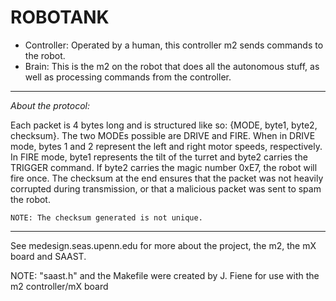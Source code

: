 ROBOTANK
=======

- Controller: Operated by a human, this controller m2 sends commands to the robot.
- Brain: This is the m2 on the robot that does all the autonomous stuff, as well as processing commands from the controller.

------------

*About the protocol:*

Each packet is 4 bytes long and is structured like so: {MODE, byte1, byte2, checksum}. The two MODEs possible are DRIVE and FIRE. When in DRIVE mode, bytes 1 and 2 represent the left and right motor speeds, respectively. In FIRE mode, byte1 represents the tilt of the turret and byte2 carries the TRIGGER command. If byte2 carries the magic number 0xE7, the robot will fire once. The checksum at the end ensures that the packet was not heavily corrupted during transmission, or that a malicious packet was sent to spam the robot.

	NOTE: The checksum generated is not unique.



-------------

See medesign.seas.upenn.edu for more about the project, the m2, the mX board and SAAST.

NOTE: "saast.h" and the Makefile were created by J. Fiene for use with the m2 controller/mX board
